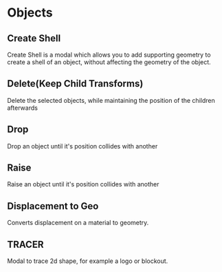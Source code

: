 # Objects



## Create Shell

Create Shell is a modal which allows you to add supporting geometry to create a shell of an object, without affecting the geometry of the object.

## Delete(Keep Child Transforms)

Delete the selected objects, while maintaining the position of the children afterwards

## Drop

Drop an object until it's position collides with another

## Raise

Raise an object until it's position collides with another

## Displacement to Geo

Converts displacement on a material to geometry.

## TRACER

Modal to trace 2d shape, for example a logo or blockout.
